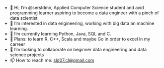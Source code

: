 - 👋 Hi, I’m @sersldmir, Applied Computer Science student and avid programming learner aspiring to become a data engineer with a pinch of data scientist
- 👀 I’m interested in data engineering, working with big data an machine learning.
- 🌱 I’m currently learning Python, Java, SQL and C. 
- 🚀 Plans: to learn R, C++, Scala and maybe Go in order to excel in my carreer
- 💞️ I’m looking to collaborate on beginner data engineering and data science projects
- 📫 How to reach me: sld07.cl@gmail.com

<!---
sersldmir/sersldmir is a ✨ special ✨ repository because its `README.md` (this file) appears on your GitHub profile.
You can click the Preview link to take a look at your changes.
--->
